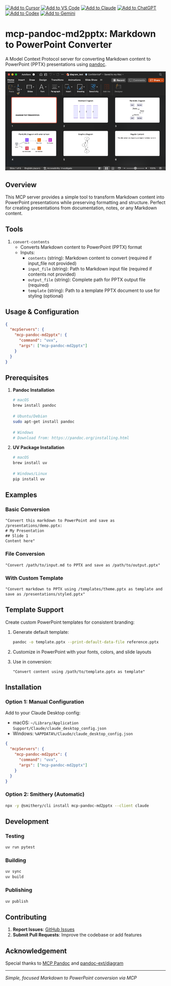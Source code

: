 [![Add to Cursor](https://fastmcp.me/badges/cursor_dark.svg)](https://fastmcp.me/MCP/Details/1200/pandoc-markdown-to-powerpoint)
[![Add to VS Code](https://fastmcp.me/badges/vscode_dark.svg)](https://fastmcp.me/MCP/Details/1200/pandoc-markdown-to-powerpoint)
[![Add to Claude](https://fastmcp.me/badges/claude_dark.svg)](https://fastmcp.me/MCP/Details/1200/pandoc-markdown-to-powerpoint)
[![Add to ChatGPT](https://fastmcp.me/badges/chatgpt_dark.svg)](https://fastmcp.me/MCP/Details/1200/pandoc-markdown-to-powerpoint)
[![Add to Codex](https://fastmcp.me/badges/codex_dark.svg)](https://fastmcp.me/MCP/Details/1200/pandoc-markdown-to-powerpoint)
[![Add to Gemini](https://fastmcp.me/badges/gemini_dark.svg)](https://fastmcp.me/MCP/Details/1200/pandoc-markdown-to-powerpoint)

# mcp-pandoc-md2pptx: Markdown to PowerPoint Converter

A Model Context Protocol server for converting Markdown content to PowerPoint (PPTX) presentations using [pandoc](https://pandoc.org/index.html).

![demo](demo/demo.png)

## Overview

This MCP server provides a simple tool to transform Markdown content into PowerPoint presentations while preserving formatting and structure. Perfect for creating presentations from documentation, notes, or any Markdown content.

## Tools

1. `convert-contents`
   - Converts Markdown content to PowerPoint (PPTX) format
   - Inputs:
     - `contents` (string): Markdown content to convert (required if input_file not provided)
     - `input_file` (string): Path to Markdown input file (required if contents not provided)
     - `output_file` (string): Complete path for PPTX output file (required)
     - `template` (string): Path to a template PPTX document to use for styling (optional)

## Usage & Configuration

```json
{
  "mcpServers": {
    "mcp-pandoc-md2pptx": {
      "command": "uvx",
      "args": ["mcp-pandoc-md2pptx"]
    }
  }
}
```

## Prerequisites

1. **Pandoc Installation**
   ```bash
   # macOS
   brew install pandoc
   
   # Ubuntu/Debian
   sudo apt-get install pandoc
   
   # Windows
   # Download from: https://pandoc.org/installing.html
   ```

2. **UV Package Installation**
   ```bash
   # macOS
   brew install uv
   
   # Windows/Linux
   pip install uv
   ```

## Examples

### Basic Conversion
```
"Convert this markdown to PowerPoint and save as /presentations/demo.pptx:
# My Presentation
## Slide 1
Content here"
```

### File Conversion
```
"Convert /path/to/input.md to PPTX and save as /path/to/output.pptx"
```

### With Custom Template
```
"Convert markdown to PPTX using /templates/theme.pptx as template and save as /presentations/styled.pptx"
```

## Template Support

Create custom PowerPoint templates for consistent branding:

1. Generate default template:
   ```bash
   pandoc -o template.pptx --print-default-data-file reference.pptx
   ```

2. Customize in PowerPoint with your fonts, colors, and slide layouts

3. Use in conversion:
   ```
   "Convert content using /path/to/template.pptx as template"
   ```

## Installation

### Option 1: Manual Configuration

Add to your Claude Desktop config:
- macOS: `~/Library/Application Support/Claude/claude_desktop_config.json`
- Windows: `%APPDATA%/Claude/claude_desktop_config.json`

```json
{
  "mcpServers": {
    "mcp-pandoc-md2pptx": {
      "command": "uvx",
      "args": ["mcp-pandoc-md2pptx"]
    }
  }
}
```

### Option 2: Smithery (Automatic)

```bash
npx -y @smithery/cli install mcp-pandoc-md2pptx --client claude
```

## Development

### Testing
```bash
uv run pytest
```

### Building
```bash
uv sync
uv build
```

### Publishing
```bash
uv publish
```

## Contributing

1. **Report Issues**: [GitHub Issues](https://github.com/maekawataiki/mcp-pandoc-md2pptx/issues)
2. **Submit Pull Requests**: Improve the codebase or add features

## Acknowledgement

Special thanks to [MCP Pandoc](https://github.com/vivekVells/mcp-pandoc) and [pandoc-ext/diagram](https://github.com/pandoc-ext/diagram)

---

*Simple, focused Markdown to PowerPoint conversion via MCP*
